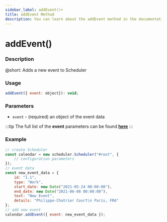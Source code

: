 ```yaml
---
sidebar_label: addEvent()+
title: addEvent Method
description: You can learn about the addEvent method in the documentation of the DHTMLX JavaScript Scheduler library. Browse developer guides and API reference, try out code examples and live demos, and download a free 30-day evaluation version of DHTMLX Scheduler.
---
```


# addEvent()

### Description

@short: Adds a new event to Scheduler

### Usage

~~~jsx {}
addEvent({ event: object}): void;
~~~

### Parameters

- `event` - (required) an object of the event data

:::tip
The full list of the **event** parameters can be found [**here**](api/config/js_scheduler_data_config.md)
:::

### Example

~~~jsx {15}
// create Scheduler
const calendar = new scheduler.Scheduler("#root", {
	// configuration parameters
});
// event data
const new_event_data = {
	id: "1.1",
	type: "Work",
	start_date: new Date("2021-05-24 00:00:00"),
	end_date: new Date("2021-06-08 00:00:00"),
	text: "New Event",
	details: "Philippe-Chatrier Court\n Paris, FRA"
};
// add new event
calendar.addEvent({ event: new_event_data });
~~~